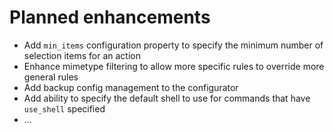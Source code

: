 # Planned enhancements

* Add `min_items` configuration property to specify the minimum number of selection items for an action
* Enhance mimetype filtering to allow more specific rules to override more general rules
* Add backup config management to the configurator
* Add ability to specify the default shell to use for commands that have `use_shell` specified
* ...
